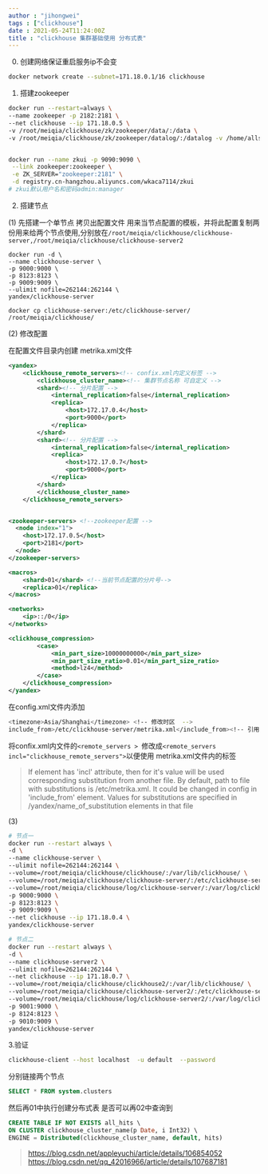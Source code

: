 ```yaml
---
author : "jihongwei"
tags : ["clickhouse"]
date : 2021-05-24T11:24:00Z
title : "clickhouse 集群基础使用 分布式表"
---
```


0. 创建网络保证重启服务ip不会变 
```bash
docker network create --subnet=171.18.0.1/16 clickhouse
```
1. 搭建zookeeper
```bash
docker run --restart=always \
--name zookeeper -p 2182:2181 \
--net clickhouse --ip 171.18.0.5 \
-v /root/meiqia/clickhouse/zk/zookeeper/data/:/data \
-v /root/meiqia/clickhouse/zk/zookeeper/datalog/:/datalog -v /home/allspark/zookeeper/logs/:/logs -d zookeeper


docker run --name zkui -p 9090:9090 \
 --link zookeeper:zookeeper \
 -e ZK_SERVER="zookeeper:2181" \
 -d registry.cn-hangzhou.aliyuncs.com/wkaca7114/zkui
# zkui默认用户名和密码admin:manager
 ```

2. 搭建节点

(1) 先搭建一个单节点  拷贝出配置文件 用来当节点配置的模板，并将此配置复制两份用来给两个节点使用,分别放在`/root/meiqia/clickhouse/clickhouse-server,/root/meiqia/clickhouse/clickhouse-server2`
```
docker run -d \
--name clickhouse-server \
-p 9000:9000 \
-p 8123:8123 \
-p 9009:9009 \
--ulimit nofile=262144:262144 \
yandex/clickhouse-server

docker cp clickhouse-server:/etc/clickhouse-server/ /root/meiqia/clickhouse/
```

(2) 修改配置

在配置文件目录内创建 metrika.xml文件
```xml
<yandex>
    <clickhouse_remote_servers><!-- confix.xml内定义标签 -->
        <clickhouse_cluster_name><!-- 集群节点名称 可自定义 -->
        <shard><!-- 分片配置 -->
            <internal_replication>false</internal_replication>
            <replica>
                <host>172.17.0.4</host>
                <port>9000</port>
            </replica>
        </shard>
        <shard><!-- 分片配置 -->
            <internal_replication>false</internal_replication>
            <replica>
                <host>172.17.0.7</host>
                <port>9000</port>
            </replica>
        </shard>
        </clickhouse_cluster_name>
    </clickhouse_remote_servers>


<zookeeper-servers> <!--zookeeper配置 -->
  <node index="1">
    <host>172.17.0.5</host>
    <port>2181</port>
  </node>
</zookeeper-servers>

<macros>
    <shard>01</shard> <!--当前节点配置的分片号-->
    <replica>01</replica>
</macros>

<networks>
    <ip>::/0</ip>
</networks>

<clickhouse_compression>
        <case>
            <min_part_size>10000000000</min_part_size>
            <min_part_size_ratio>0.01</min_part_size_ratio>
            <method>lz4</method>
        </case>
    </clickhouse_compression>
</yandex>
```
在config.xml文件内添加
```bash
<timezone>Asia/Shanghai</timezone> <!-- 修改时区  -->
include_from>/etc/clickhouse-server/metrika.xml</include_from><!-- 引用配置文件  -->
```

将confix.xml内文件的`<remote_servers > `修改成` <remote_servers incl="clickhouse_remote_servers"> `以便使用 metrika.xml文件内的标签

> If element has 'incl' attribute, then for it's value will be used corresponding substitution from another file.
> By default, path to file with substitutions is /etc/metrika.xml. It could be changed in config in 'include_from' element.
> Values for substitutions are specified in /yandex/name_of_substitution elements in that file


(3)
```bash
# 节点一
docker run --restart always \
-d \
--name clickhouse-server \
--ulimit nofile=262144:262144 \
--volume=/root/meiqia/clickhouse/clickhouse/:/var/lib/clickhouse/ \
--volume=/root/meiqia/clickhouse/clickhouse-server/:/etc/clickhouse-server/ \
--volume=/root/meiqia/clickhouse/log/clickhouse-server/:/var/log/clickhouse-server/  \
-p 9000:9000 \
-p 8123:8123 \
-p 9009:9009 \
--net clickhouse --ip 171.18.0.4 \
yandex/clickhouse-server

# 节点二
docker run --restart always \
-d \
--name clickhouse-server2 \
--ulimit nofile=262144:262144 \
--net clickhouse --ip 171.18.0.7 \
--volume=/root/meiqia/clickhouse/clickhouse2/:/var/lib/clickhouse/ \
--volume=/root/meiqia/clickhouse/clickhouse-server2/:/etc/clickhouse-server/ \
--volume=/root/meiqia/clickhouse/log/clickhouse-server2/:/var/log/clickhouse-server/  \
-p 9001:9000 \
-p 8124:8123 \
-p 9010:9009 \
yandex/clickhouse-server
```



3.验证
```bash
clickhouse-client --host localhost  -u default  --password 
```
分别链接两个节点
```sql
SELECT * FROM system.clusters
```



然后再01中执行创建分布式表 是否可以再02中查询到
```sql
CREATE TABLE IF NOT EXISTS all_hits \
ON CLUSTER clickhouse_cluster_name(p Date, i Int32) \
ENGINE = Distributed(clickhouse_cluster_name, default, hits)
```

>https://blog.csdn.net/appleyuchi/article/details/106854052
>https://blog.csdn.net/qq_42016966/article/details/107687181